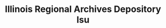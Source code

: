 ---
layout: repo
title: "Illinois Regional Archives Depository Isu"
id: 15594
permalink: repos/15594/
---